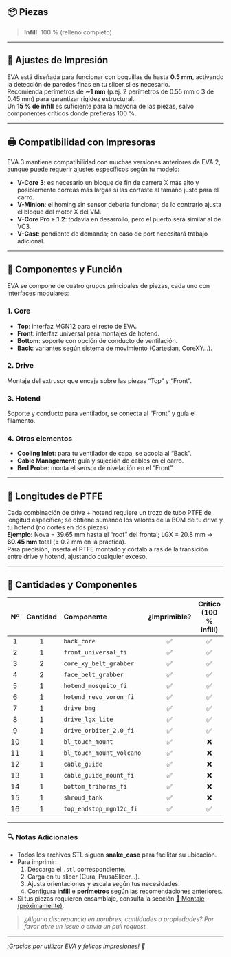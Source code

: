 <!-- ─────────────────────────────────────────────────────────────────────────────
     ┌────────────────────────────────────────────────────────────────────────┐
     │                       🖨️ Lista de Piezas 3D                          │
     └────────────────────────────────────────────────────────────────────────┘
────────────────────────────────────────────────────────────────────────────────
-->

## 📦 Piezas

> **Infill:** 100 % (relleno completo)

---

## 🔧 Ajustes de Impresión

EVA está diseñada para funcionar con boquillas de hasta **0.5 mm**, activando la detección de paredes finas en tu slicer si es necesario.  
Recomienda perímetros de **∼1 mm** (p.ej. 2 perímetros de 0.55 mm o 3 de 0.45 mm) para garantizar rigidez estructural.  
Un **15 % de infill** es suficiente para la mayoría de las piezas, salvo componentes críticos donde prefieras 100 %.

---

## 🖨️ Compatibilidad con Impresoras

EVA 3 mantiene compatibilidad con muchas versiones anteriores de EVA 2, aunque puede requerir ajustes específicos según tu modelo:

- **V-Core 3**: es necesario un bloque de fin de carrera X más alto y posiblemente correas más largas si las cortaste al tamaño justo para el carro.  
- **V-Minion**: el homing sin sensor debería funcionar, de lo contrario ajusta el bloque del motor X del VM.  
- **V-Core Pro ≥ 1.2**: todavía en desarrollo, pero el puerto será similar al de VC3.  
- **V-Cast**: pendiente de demanda; en caso de port necesitará trabajo adicional.

---

## 🧩 Componentes y Función

EVA se compone de cuatro grupos principales de piezas, cada uno con interfaces modulares:

### 1. Core 
- **Top**: interfaz MGN12 para el resto de EVA.  
- **Front**: interfaz universal para montajes de hotend.  
- **Bottom**: soporte con opción de conducto de ventilación.  
- **Back**: variantes según sistema de movimiento (Cartesian, CoreXY…).

### 2. Drive
Montaje del extrusor que encaja sobre las piezas “Top” y “Front”.

### 3. Hotend
Soporte y conducto para ventilador, se conecta al “Front” y guía el filamento.

### 4. Otros elementos  
- **Cooling Inlet**: para tu ventilador de capa, se acopla al “Back”.  
- **Cable Management**: guía y sujeción de cables en el carro.  
- **Bed Probe**: monta el sensor de nivelación en el “Front”.

---

## 📏 Longitudes de PTFE

Cada combinación de drive + hotend requiere un trozo de tubo PTFE de longitud específica; se obtiene sumando los valores de la BOM de tu drive y tu hotend (no cortes en dos piezas).  
**Ejemplo:** Nova = 39.65 mm hasta el “roof” del frontal; LGX = 20.8 mm → **60.45 mm** total (± 0.2 mm en la práctica).  
Para precisión, inserta el PTFE montado y córtalo a ras de la transición entre drive y hotend, ajustando cualquier exceso.

---

## 🔢 Cantidades y Componentes

| Nº  | Cantidad | Componente               | ¿Imprimible? | Crítico (100 % infill) |
|:---:|:--------:|:-------------------------|:------------:|:----------------------:|
| 1   | 1        | `back_core`              | ✅           | ✅                     |
| 2   | 1        | `front_universal_fi`     | ✅           | ✅                     |
| 3   | 2        | `core_xy_belt_grabber`   | ✅           | ✅                     |
| 4   | 2        | `face_belt_grabber`      | ✅           | ✅                     |
| 5   | 1        | `hotend_mosquito_fi`     | ✅           | ✅                     |
| 6   | 1        | `hotend_revo_voron_fi`   | ✅           | ✅                     |
| 7   | 1        | `drive_bmg`              | ✅           | ✅                     |
| 8   | 1        | `drive_lgx_lite`         | ✅           | ✅                     |
| 9   | 1        | `drive_orbiter_2.0_fi`   | ✅           | ✅                     |
| 10  | 1        | `bl_touch_mount`         | ✅           | ❌                     |
| 11  | 1        | `bl_touch_mount_volcano` | ✅           | ❌                     |
| 12  | 1        | `cable_guide`            | ✅           | ❌                     |
| 13  | 1        | `cable_guide_mount_fi`   | ✅           | ❌                     |
| 14  | 1        | `bottom_trihorns_fi`     | ✅           | ❌                     |
| 15  | 1        | `shroud_tank`            | ✅           | ❌                     |
| 16  | 1        | `top_endstop_mgn12c_fi`  | ✅           | ✅                     |

---

### 🔍 Notas Adicionales

- Todos los archivos STL siguen **snake_case** para facilitar su ubicación.  
- Para imprimir:  
  1. Descarga el `.stl` correspondiente.  
  2. Carga en tu slicer (Cura, PrusaSlicer…).  
  3. Ajusta orientaciones y escala según tus necesidades.  
  4. Configura **infill** e **perímetros** según las recomendaciones anteriores.  
- Si tus piezas requieren ensamblaje, consulta la sección [🔧 Montaje (próximamente)](#).

> _¿Alguna discrepancia en nombres, cantidades o propiedades? Por favor abre un _issue_ o envía un _pull request_._

---

*¡Gracias por utilizar EVA y felices impresiones! 🚀*  
